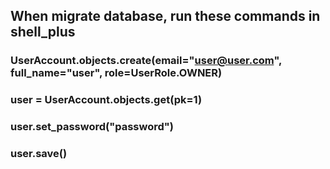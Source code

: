 ## When migrate database, run these commands in shell_plus
### UserAccount.objects.create(email="user@user.com", full_name="user", role=UserRole.OWNER)
### user = UserAccount.objects.get(pk=1)
### user.set_password("password")
### user.save()
